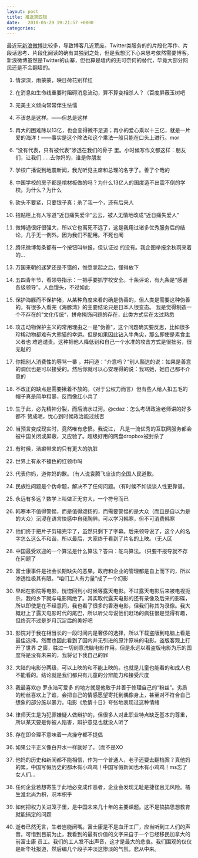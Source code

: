 ```yaml
---
layout: post
title: 推选第四辑
date:   2010-05-29 19:21:57 +0800
categories:
---
```

最近玩[新浪微博](http://t.sina.com.cn/yisha7)比较多，导致博客几近荒废。Twitter类服务的的片段化写作、片段话思考、片段化阅读的确有其独到之处，但是我想沉下心来思考依然需要博客。新浪微博虽然是Twitter的山寨，但也算是墙内的无可奈何的替代，毕竟大部分网民还是不会翻墙的。

1.  情深深，雨蒙蒙，映日荷花别样红

2.  在消息如生命线重要时阻碍消息流动，算不算变相杀人？（百度屏蔽玉树吧

3.  完美主义倾向常常伴生怯懦

4.  不该总是这样。——但总是这样

5.  再大的困难除以13亿，也会变得微不足道；再小的爱心乘以十三亿，就是一片爱的海洋！——事实是这个除法和这个乘法一般只能在口头上进行。mor

6.  “没有代表，只有被代表”渗透在我们的骨子 里。小时候写作文都这样：朋友们，让我们……去你妈的，谁是你朋友

7.  学校广播说到地震新闻，我光听见主席和总理的名字了。善了个哉的

8.  中国学校的房子都是棺材板做的吗？为什么13亿人的国度造不出震不倒的学校。为什么？为什么

9.  砍头不要紧，只要银子真；杀了我一个，还有后来人

10.  招贴栏上有人写道"近日痛失爱伞"云云，被人无情地改成“近日痛失爱人”

11.  微博通很好很强大，所以它也离死不远了，这是我用过诸多优秀服务后的结论，几乎无一例外。因为我们不配用。不死也阉

12.  腾讯微博每条都有一个按钮叫举报，但认证过 的没有。我企图举报余秋雨来着的…

13.  万国来朝的迷梦还是不错的，惟愿拿起之后，懂得放下

14.  五四青年节，看领导指示：一把手要抓学校安全。十条评论，有九条是“感谢各级领导”。人血馒头，不过如此

15.  保护海豚而不保护猪，从某种角度来看的确是伪善的，但人类是需要这种伪善的。有很多人看完《海豚湾》的主要结论只是日本人很变态。 我是觉得制造一个不存在的”文化传统“，拼命掩饰问题的存在，此类方式实在太过熟悉

16.  攻击动物保护主义的常用理由之一是"伪善"，这个问题确实要反思，比如很多珍稀动物都难有大熊猫的幸运。但是如果因此钻入牛角尖，那么即使是素食主义者也 难逃谴责。这种把他人降低到和自己一个水准的攻击方式是很拙劣，很无耻的

17.  你把别人消费性的辱骂一番 ，并问道：”介意吗？“别人豁达的说：如果是善意的调侃也是可以接受的。然后你就可以心安理得的说：我骂她，她自己都不介意的

18.  不改正的缺点是需要揪着不放的。（对于公权力而言）但有些人给人扣五毛的帽子真是简单粗暴，反而像红小兵了

19.  生于此，必先精神分裂，而后淌水过河。@cdaz：怎么考研政治老师讲的好多都不 赞成呢，忧心到时候政治能过线否

20.  当预言变成现实时，竟然唯有悲愤。我说过， 凡是一流优秀的互联网服务都会被中国关闭或屏蔽，又应验了。超级好用的网盘dropbox被封杀了

21.  有时候，洁癖带来的只有更大的肮脏

22.  世界上有永不褪色的红领巾吗

23.  代表你妈，道你妈的歉。（有人说袁腾飞应该向全国人民道歉。

24.  民族性问题是个伪命题，解决不了任何问题。（有时候不如谈谈人性更靠谱。

25.  永远有多远？数学上叫做正无穷大，一个符号而已

26.  韩寒本不值得警惕，而是值得颂扬的，而需要警惕的是大众（而且是自以为是的大众）沉浸在语言快感中自我陶醉。可以学习韩寒，但不可消费韩寒

27.  他们终于把片子剪辑完毕了，虽然只剩下了字幕。后来领导说了，这个人的名字怎么这么不和谐，所以最后，大家终于看到了片名的上映。（无人区

28.  中国最受欢迎的一个算法是什么算法？答曰：鸵鸟算法。（只要不报导就不存在问题了

29.  富士康事件是社会长期缺失的恶果。政府和企业的管理都是自上而下的，所以渗透性极其有限。“咱们工人有力量”成了一个幻影

30.  早起在影院等电影，恍惚回到小时候等露天电影。不过露天电影后来被电视扼杀，我的乡下就与电影隔绝了。其实取代露天电影的还有录像及后来的影碟，所以即使是在不经意间，我也看了很多的香港电影，但我们称其为录像。我大概赶上了露天电影时代的尾巴，所以听父母说他们赶场的疯狂很是觉得有趣，但终究不过是岁月沉淀后的美好吧

31.  影院对于我在相当长的一段时间内是奢侈的选择，所以下载盗版到电脑上看是最佳选择。然而也因此看到了国内并无引进的原汁原味的电影。盗版客观上打开了世界 之窗，胜过一切刻意洗脑电影作用。但是永远以看盗版电影为乐的国度将是没有未来的，我将记下我自己的罪

32.  大陆的电影分两级，可以上映的和不能上映的。也就是儿童也能看的和成人也不能看的。结论就是我们都只有儿童的分辨能力和接受尺度

33.  我最喜欢@ 罗永浩可爱多 的地方就是他敢于并善于修理自己的“粉丝”。劣质的粉丝喜欢上了谁，会把自己的情感愿望寄托到偶像身上，甚至对不符合自己想象的部分施以暴力。电影《危情十日》夸张地表现过这种情绪

34.  律师天生是为犯罪嫌疑人做辩护的，但很多人对此职业特点缺乏基本的尊重，所以某天要是你被人陷害，辩护意见也就没人听了

35.  存在即合理不意味着一点操守都不提倡

36.  如果公平正义像白开水一样就好了。（而不是XO

37.  他妈的历史和新闻都不能相信，作为一个普通人，老子还要去翻档案？真他妈的累，中国写假历史的都木有小鸡鸡！中国写假新闻也木有小鸡鸡！ms忘了女人们…

38.  任何企业若想寄生于此地必变成作恶者，企业会发现无耻是捷径且无风险。橘生淮北尚为枳，况本枳乎

39.  如何把权力关进笼子里，是中国未来几十年的主要课题。这不是搞搞思想教育就能搞定的问题

40.  逝者已然无言，生者岂能闭嘴。富士康是不是血汗工厂，应当听到工人们的声音。可惜到目前为止，我看到的最有价值的文字来自于一个已经移民加拿大的前富士康 员工。我们的工人发不出声音，这才是最大的悲哀。我们围观的仅仅是新华社报道，然后编几个段子冲淡这惨淡的气氛，悲从中来。
